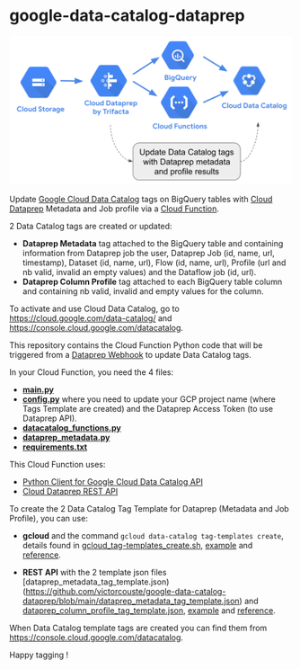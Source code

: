 # google-data-catalog-dataprep

![image](dataprep_datacatalog.png)

Update [Google Cloud Data Catalog](https://cloud.google.com/data-catalog/) tags on BigQuery tables with [Cloud Dataprep](https://cloud.google.com/dataprep) Metadata and Job profile via a [Cloud Function](https://cloud.google.com/functions).

2 Data Catalog tags are created or updated:
- **Dataprep Metadata** tag attached to the BigQuery table and containing information from Dataprep job the user, Dataprep Job (id, name, url, timestamp), Dataset (id, name, url), Flow (id, name, url), Profile (url and nb valid, invalid an empty values) and the Dataflow job (id, url).
- **Dataprep Column Profile** tag attached to each BigQuery table column and containing nb valid, invalid and empty values for the column.

To activate and use Cloud Data Catalog, go to https://cloud.google.com/data-catalog/ and https://console.cloud.google.com/datacatalog.

This repository contains the Cloud Function Python code that will be triggered from a [Dataprep Webhook](https://docs.trifacta.com/display/DP/Create+Flow+Webhook+Task) to update Data Catalog tags.

In your Cloud Function, you need the 4 files:
- **[main.py](https://github.com/victorcouste/google-data-catalog-dataprep/blob/main/main.py)**
- **[config.py](https://github.com/victorcouste/google-data-catalog-dataprep/blob/main/config.py)** where you need to update your GCP project name (where Tags Template are created) and the Dataprep Access Token (to use Dataprep API).
- **[datacatalog_functions.py](https://github.com/victorcouste/google-data-catalog-dataprep/blob/main/datacatalog_functions.py)**
- **[dataprep_metadata.py](https://github.com/victorcouste/google-data-catalog-dataprep/blob/main/dataprep_metadata.py)**
- **[requirements.txt](https://github.com/victorcouste/google-data-catalog-dataprep/blob/main/requirements.txt)**

This Cloud Function uses:
- [Python Client for Google Cloud Data Catalog API](https://googleapis.dev/python/datacatalog/latest/index.html#)
- [Cloud Dataprep REST API](https://api.trifacta.com/dataprep-premium/index.html)

To create the 2 Data Catalog Tag Template for Dataprep (Metadata and Job Profile), you can use:

- **gcloud** and the command `gcloud data-catalog tag-templates create`, details found in [gcloud_tag-templates_create.sh](https://github.com/victorcouste/google-data-catalog-dataprep/blob/main/gcloud_tag-templates_create.sh), [example](https://cloud.google.com/data-catalog/docs/quickstart-tagging#data-catalog-quickstart-gcloud) and [reference](https://cloud.google.com/sdk/gcloud/reference/data-catalog/tag-templates/create).

- **REST API** with the 2 template json files [dataprep_metadata_tag_template.json)(https://github.com/victorcouste/google-data-catalog-dataprep/blob/main/dataprep_metadata_tag_template.json) and [dataprep_column_profile_tag_template.json](https://github.com/victorcouste/google-data-catalog-dataprep/blob/main/dataprep_column_profile_tag_template.json), [example](https://cloud.google.com/data-catalog/docs/quickstart-tagging#data-catalog-quickstart-drest) and [reference](https://cloud.google.com/data-catalog/docs/reference/rest/v1/projects.locations.tagTemplates/create).

When Data Catalog template tags are created you can find them from https://console.cloud.google.com/datacatalog.



Happy tagging !
